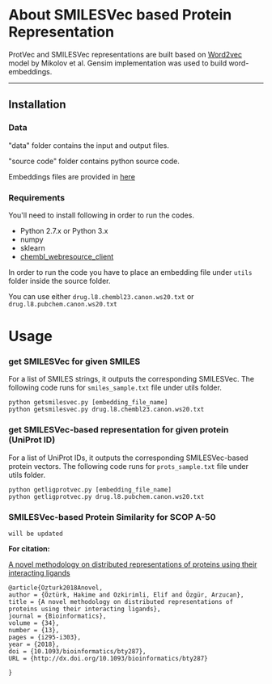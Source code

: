 # About SMILESVec based Protein Representation

ProtVec and SMILESVec representations are built based on [Word2vec](https://papers.nips.cc/paper/5021-distributed-representations-of-words-and-phrases-and-their-compositionality.pdf) model by Mikolov et al. Gensim implementation was used to build word-embeddings.

****************************************************************
## Installation
### Data 

"data" folder contains the input and output files.
	
"source code" folder contains python source code.

Embeddings files are provided in [here](https://cmpe.boun.edu.tr/~hakime.ozturk/smilesvec.html)


### Requirements

You'll need to install following in order to run the codes.

*   Python 2.7.x or Python 3.x
*   numpy
*   sklearn
*   [chembl_webresource_client](https://github.com/chembl/chembl_webresource_client) 

In order to run the code you have to place an embedding file under ```utils``` folder inside the source folder. 

You can use either  ```drug.l8.chembl23.canon.ws20.txt``` or ```drug.l8.pubchem.canon.ws20.txt```

# Usage

### get SMILESVec for given SMILES
For a list of SMILES strings, it outputs the corresponding SMILESVec.
The following code runs for   ```smiles_sample.txt``` file under utils folder. 
```
python getsmilesvec.py [embedding_file_name]
python getsmilesvec.py drug.l8.chembl23.canon.ws20.txt
```

### get SMILESVec-based representation for given protein (UniProt ID)
For a list of UniProt IDs, it outputs the corresponding SMILESVec-based protein vectors.
The following code runs for  ```prots_sample.txt``` file under utils folder.
```
python getligprotvec.py [embedding_file_name]
python getligprotvec.py drug.l8.pubchem.canon.ws20.txt
```

### SMILESVec-based Protein Similarity for SCOP A-50
```
will be updated
```

**For citation:**

[A novel methodology on distributed representations of proteins using their interacting ligands](https://academic.oup.com/bioinformatics/article/34/13/i295/5045707) 
```
@article{Ozturk2018Anovel,
author = {Öztürk, Hakime and Ozkirimli, Elif and Özgür, Arzucan},
title = {A novel methodology on distributed representations of proteins using their interacting ligands},
journal = {Bioinformatics},
volume = {34},
number = {13},
pages = {i295-i303},
year = {2018},
doi = {10.1093/bioinformatics/bty287},
URL = {http://dx.doi.org/10.1093/bioinformatics/bty287}

}
```
